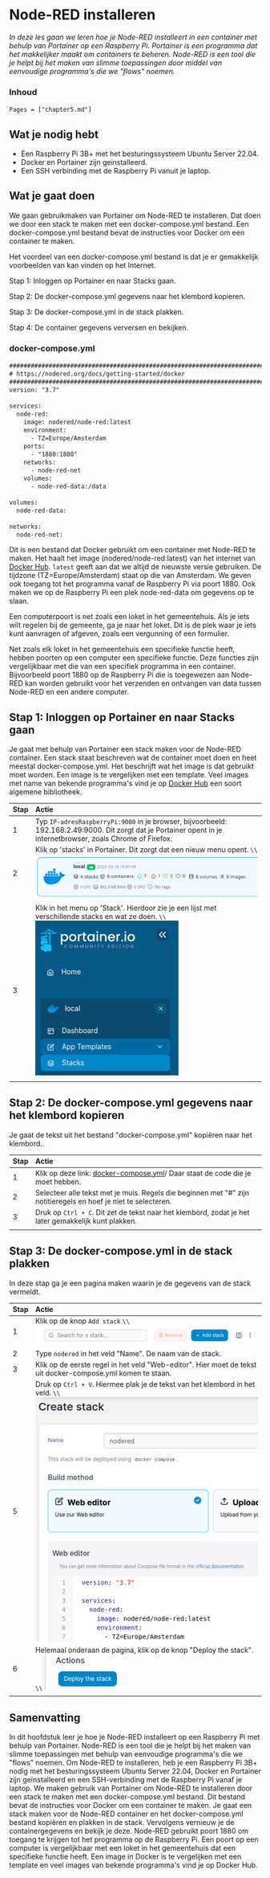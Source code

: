 # Node-RED installeren

*In deze les gaan we leren hoe je Node-RED installeert in een container met behulp van Portainer op een Raspberry Pi. Portainer is een programma dat het makkelijker maakt om containers te beheren. Node-RED is een tool die je helpt bij het maken van slimme toepassingen door middel van eenvoudige programma's die we "flows" noemen.*

### Inhoud

```@contents
Pages = ["chapter5.md"]
```

## Wat je nodig hebt

- Een Raspberry Pi 3B+ met het besturingssysteem Ubuntu Server 22.04.
- Docker en Portainer zijn geinstalleerd.
- Een SSH verbinding met de Raspberry Pi vanuit je laptop.

## Wat je gaat doen

We gaan gebruikmaken van Portainer om Node-RED te installeren. Dat doen we door een stack te maken met een docker-compose.yml bestand. Een docker-compose.yml bestand bevat de instructies voor Docker om een container te maken. 

Het voordeel van een docker-compose.yml bestand is dat je er gemakkelijk voorbeelden van kan vinden op het Internet.

Stap 1: Inloggen op Portainer en naar Stacks gaan.

Stap 2: De docker-compose.yml gegevens naar het klembord kopieren.

Stap 3: De docker-compose.yml in de stack plakken.

Stap 4: De container gegevens verversen en bekijken.

### docker-compose.yml
```
################################################################################
# https://nodered.org/docs/getting-started/docker
################################################################################
version: "3.7"

services:
  node-red:
    image: nodered/node-red:latest
    environment:
      - TZ=Europe/Amsterdam
    ports:
      - "1880:1880"
    networks:
      - node-red-net
    volumes:
      - node-red-data:/data

volumes:
  node-red-data:

networks:
  node-red-net:
```

Dit is een bestand dat Docker gebruikt om een container met Node-RED te maken. Het haalt het image (nodered/node-red:latest) van het internet van [Docker Hub](https://hub.docker.com/). `latest` geeft aan dat we altijd de nieuwste versie gebruiken. De tijdzone (TZ=Europe/Amsterdam) staat op die van Amsterdam. We geven ook toegang tot het programma vanaf de Raspberry Pi via poort 1880. Ook maken we op de Raspberry Pi een plek node-red-data om gegevens op te slaan.

Een computerpoort is net zoals een loket in het gemeentehuis. Als je iets wilt regelen bij de gemeente, ga je naar het loket. Dit is de plek waar je iets kunt aanvragen of afgeven, zoals een vergunning of een formulier.

Net zoals elk loket in het gemeentehuis een specifieke functie heeft, hebben poorten op een computer een specifieke functie. Deze functies zijn vergelijkbaar met die van een specifiek programma in een container. Bijvoorbeeld poort 1880 op de Raspberry Pi die is toegewezen aan Node-RED kan worden gebruikt voor het verzenden en ontvangen van data tussen Node-RED en een andere computer.

## Stap 1: Inloggen op Portainer en naar Stacks gaan

Je gaat met behulp van Portainer een stack maken voor de Node-RED container. Een stack staat beschreven wat de container moet doen en heet meestal docker-compose.yml. Het beschrijft wat het image is dat gebruikt moet worden. Een image is te vergelijken met een template. Veel images met name van bekende programma's vind je op [Docker Hub](https://hub.docker.com/) een soort algemene bibliotheek. 

|Stap        | Actie      |
|:---------- | :---------- |
| 1 | Typ `IP-adresRaspberryPi:9000` in je browser, bijvoorbeeld: 192.168.2.49:9000. Dit zorgt dat je Portainer opent in je internetbrowser, zoals Chrome of Firefox. |
| 2 | Klik op 'stacks' in Portainer. Dit zorgt dat een nieuw menu opent. ``\\``![fig_5_1](assets/fig_5_1.png) |
| 3 | Klik in het menu op 'Stack'. Hierdoor zie je een lijst met verschillende stacks en wat ze doen. ``\\``![fig_5_2](assets/fig_5_2.png) |
||


## Stap 2: De docker-compose.yml gegevens naar het klembord kopieren

Je gaat de tekst uit het bestand "docker-compose.yml" kopiëren naar het klembord..

|Stap        | Actie      |
|:---------- | :---------- |
| 1 | Klik op deze link: [docker-compose.yml](#docker-compose.yml)/ Daar staat de code die je moet hebben. |
| 2 | Selecteer alle tekst met je muis. Regels die beginnen met "#" zijn notitieregels en hoef je niet te selecteren. |
| 3 | Druk op `Ctrl + C`. Dit zet de tekst naar het klembord, zodat je het later gemakkelijk kunt plakken. |
||

## Stap 3: De docker-compose.yml in de stack plakken

In deze stap ga je een pagina maken waarin je de gegevens van de stack vermeldt.

|Stap        | Actie      |
|:---------- | :---------- |
| 1 | Klik op de knop `Add stack` ``\\``![fig_5_3](assets/fig_5_3.png) |
| 2 | Type `nodered` in het veld "Name". De naam van de stack. |
| 3 | Klik op de eerste regel in het veld "Web-editor". Hier moet de tekst uit docker-compose.yml komen te staan. |
| 5 | Druk op `Ctrl + V`. Hiermee plak je de tekst van het klembord in het veld. ``\\``![fig_5_4](assets/fig_5_4.png) |
| 6 | Helemaal onderaan de pagina, klik op de knop "Deploy the stack". ``\\``![fig_5_5](assets/fig_5_5.png) |
||

## Samenvatting

In dit hoofdstuk leer je hoe je Node-RED installeert op een Raspberry Pi met behulp van Portainer. Node-RED is een tool die je helpt bij het maken van slimme toepassingen met behulp van eenvoudige programma's die we "flows" noemen. Om Node-RED te installeren, heb je een Raspberry Pi 3B+ nodig met het besturingssysteem Ubuntu Server 22.04, Docker en Portainer zijn geïnstalleerd en een SSH-verbinding met de Raspberry Pi vanaf je laptop. We maken gebruik van Portainer om Node-RED te installeren door een stack te maken met een docker-compose.yml bestand. Dit bestand bevat de instructies voor Docker om een container te maken. Je gaat een stack maken voor de Node-RED container en het docker-compose.yml bestand kopiëren en plakken in de stack. Vervolgens vernieuw je de containergegevens en bekijk je deze. Node-RED gebruikt poort 1880 om toegang te krijgen tot het programma op de Raspberry Pi. Een poort op een computer is vergelijkbaar met een loket in het gemeentehuis dat een specifieke functie heeft. Een image in Docker is te vergelijken met een template en veel images van bekende programma's vind je op Docker Hub.
